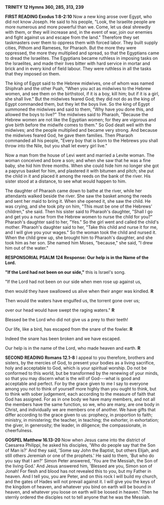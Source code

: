 **TRINITY 12 Hymns 360, 285, 313, 239**

**FIRST READING Exodus 1:8-2:10** Now a new king arose over Egypt, who
did not know Joseph. He said to his people, "Look, the Israelite people
are more numerous and more powerful than we. Come, let us deal shrewdly
with them, or they will increase and, in the event of war, join our
enemies and fight against us and escape from the land." Therefore they
set taskmasters over them to oppress them with forced labor. They built
supply cities, Pithom and Rameses, for Pharaoh. But the more they were
oppressed, the more they multiplied and spread, so that the Egyptians
came to dread the Israelites. The Egyptians became ruthless in imposing
tasks on the Israelites, and made their lives bitter with hard service
in mortar and brick and in every kind of field labour. They were
ruthless in all the tasks that they imposed on them.

The king of Egypt said to the Hebrew midwives, one of whom was named
Shiphrah and the other Puah, "When you act as midwives to the Hebrew
women, and see them on the birthstool, if it is a boy, kill him; but if
it is a girl, she shall live." But the midwives feared God; they did not
do as the king of Egypt commanded them, but they let the boys live. So
the king of Egypt summoned the midwives and said to them, "Why have you
done this, and allowed the boys to live?" The midwives said to Pharaoh,
"Because the Hebrew women are not like the Egyptian women; for they are
vigorous and give birth before the midwife comes to them." So God dealt
well with the midwives; and the people multiplied and became very
strong. And because the midwives feared God, he gave them families. Then
Pharaoh commanded all his people, "Every boy that is born to the Hebrews
you shall throw into the Nile, but you shall let every girl live."

Now a man from the house of Levi went and married a Levite woman. The
woman conceived and bore a son; and when she saw that he was a fine
baby, she hid him three months. When she could hide him no longer she
got a papyrus basket for him, and plastered it with bitumen and pitch;
she put the child in it and placed it among the reeds on the bank of the
river. His sister stood at a distance, to see what would happen to him.

The daughter of Pharaoh came down to bathe at the river, while her
attendants walked beside the river. She saw the basket among the reeds
and sent her maid to bring it. When she opened it, she saw the child. He
was crying, and she took pity on him, "This must be one of the Hebrews'
children," she said. Then his sister said to Pharaoh's daughter, "Shall
I go and get you a nurse from the Hebrew women to nurse the child for
you?" Pharaoh's daughter said to her, "Yes." So the girl went and called
the child's mother. Pharaoh's daughter said to her, "Take this child and
nurse it for me, and I will give you your wages." So the woman took the
child and nursed it. When the child grew up, she brought him to
Pharaoh's daughter, and she took him as her son. She named him Moses,
"because," she said, "I drew him out of the water."

**RESPONSORIAL PSALM 124 Response: Our help is in the Name of the
Lord.**

**"If the Lord had not been on our side,"** this is Israel's song.

"If the Lord had not been on our side when men rose up against us,

then would they have swallowed us alive when their anger was kindled.
**R**

Then would the waters have engulfed us, the torrent gone over us;

over our head would have swept the raging waters." **R**

 Blessed be the Lord who did not give us a prey to their teeth!

Our life, like a bird, has escaped from the snare of the fowler. **R**

 Indeed the snare has been broken and we have escaped.

Our help is in the name of the Lord, who made heaven and earth. **R**

**SECOND READING Romans 12.1-8** I appeal to you therefore, brothers and
sisters, by the mercies of God, to present your bodies as a living
sacrifice, holy and acceptable to God, which is your spiritual worship.
Do not be conformed to this world, but be transformed by the renewing of
your minds, so that you may discern what is the will of God---what is
good and acceptable and perfect. For by the grace given to me I say to
everyone among you not to think of yourself more highly than you ought
to think, but to think with sober judgement, each according to the
measure of faith that God has assigned. For as in one body we have many
members, and not all the members have the same function, so we, who are
many, are one body in Christ, and individually we are members one of
another. We have gifts that differ according to the grace given to us:
prophecy, in proportion to faith; ministry, in ministering; the teacher,
in teaching; the exhorter, in exhortation; the giver, in generosity; the
leader, in diligence; the compassionate, in cheerfulness.

**GOSPEL Matthew 16.13-20** Now when Jesus came into the district of
Caesarea Philippi, he asked his disciples, 'Who do people say that the
Son of Man is?' And they said, 'Some say John the Baptist, but others
Elijah, and still others Jeremiah or one of the prophets.' He said to
them, 'But who do you say that I am?' Simon Peter answered, 'You are the
Messiah, the Son of the living God.' And Jesus answered him, 'Blessed
are you, Simon son of Jonah! For flesh and blood has not revealed this
to you, but my Father in heaven. And I tell you, you are Peter, and on
this rock I will build my church, and the gates of Hades will not
prevail against it. I will give you the keys of the kingdom of heaven,
and whatever you bind on earth will be bound in heaven, and whatever you
loose on earth will be loosed in heaven.' Then he sternly ordered the
disciples not to tell anyone that he was the Messiah.

